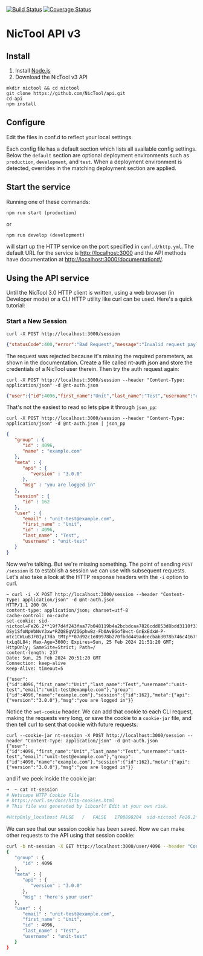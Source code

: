 [![Build Status](https://github.com/NicTool/api/actions/workflows/ci.yml/badge.svg)](https://github.com/NicTool/api/actions/workflows/ci.yml)
[![Coverage Status](https://coveralls.io/repos/github/NicTool/api/badge.svg)](https://coveralls.io/github/NicTool/api)

# NicTool API v3


## Install

1. Install [Node.js](https://nodejs.org/en/download/)
2. Download the NicTool v3 API


```
mkdir nictool && cd nictool
git clone https://github.com/NicTool/api.git
cd api
npm install
```

## Configure

Edit the files in conf.d to reflect your local settings.

Each config file has a default section which lists all available config settings. Below the `default` section are optional deployment environments such as `production`, `development`, and `test`. When a deployment environment is detected, overrides in the matching deployment section are applied.

## Start the service

Running one of these commands:

`npm run start (production)`

or

`npm run develop (development)`

will start up the HTTP service on the port specified in `conf.d/http.yml`. The default URL for the service is [http://localhost:3000](http://localhost:3000) and the API methods have documentation at [http://localhost:3000/documentation#/](http://localhost:3000/documentation#/).


## Using the API service

Until the NicTool 3.0 HTTP client is written, using a web browser (in Developer mode) or a CLI HTTP utility like curl can be used. Here's a quick tutorial:

### Start a New Session

`curl -X POST http://localhost:3000/session`

```json
{"statusCode":400,"error":"Bad Request","message":"Invalid request payload input"}
```

The request was rejected because it's missing the required parameters, as shown in the documentation. Create a file called nt-auth.json and store the credentials of a NicTool user therein. Then try the auth request again:

`curl -X POST http://localhost:3000/session --header "Content-Type: application/json" -d @nt-auth.json`

```json
{"user":{"id":4096,"first_name":"Unit","last_name":"Test","username":"unit-test","email":"unit-test@example.com"},"group":{"id":4096,"name":"example.com"},"session":{"id":162},"meta":{"api":{"version":"3.0.0"},"msg":"you are logged in"}
```

That's not the easiest to read so lets pipe it through `json_pp`:

`curl -X POST http://localhost:3000/session --header "Content-Type: application/json" -d @nt-auth.json | json_pp`

```json
{
   "group" : {
      "id" : 4096,
      "name" : "example.com"
   },
   "meta" : {
      "api" : {
         "version" : "3.0.0"
      },
      "msg" : "you are logged in"
   },
   "session" : {
      "id" : 162
   },
   "user" : {
      "email" : "unit-test@example.com",
      "first_name" : "Unit",
      "id" : 4096,
      "last_name" : "Test",
      "username" : "unit-test"
   }
}
```

Now we're talking. But we're missing something. The point of sending `POST /session` is to establish a session we can use with subsequent requests. Let's also take a look at the HTTP response headers with the `-i` option to curl.

```
~ curl -i -X POST http://localhost:3000/session --header "Content-Type: application/json" -d @nt-auth.json
HTTP/1.1 200 OK
content-type: application/json; charset=utf-8
cache-control: no-cache
set-cookie: sid-nictool=Fe26.2**19f7d4f243faa77b048119b4a2bcbdcaa7826cdd853d8bdd3110f330ac6932c8*pzn_-OSy1SfoNpWbNvY3xw*RZQ8EgV2IGphwBz-Fb0AvBGofBwct-GnExEdxW-P-mtc1CWLuBJF0IyI7da_tMtp**07d92c1e89978b270fbdd449adcecbab3078b746c4167fe586f417be866c54d8*nDSOqzX79qmsztrHHjub7FgC7XiAxqGNdB-txLq8L84; Max-Age=3600; Expires=Sun, 25 Feb 2024 21:51:20 GMT; HttpOnly; SameSite=Strict; Path=/
content-length: 237
Date: Sun, 25 Feb 2024 20:51:20 GMT
Connection: keep-alive
Keep-Alive: timeout=5

{"user":{"id":4096,"first_name":"Unit","last_name":"Test","username":"unit-test","email":"unit-test@example.com"},"group":{"id":4096,"name":"example.com"},"session":{"id":162},"meta":{"api":{"version":"3.0.0"},"msg":"you are logged in"}}
```

Notice the `set-cookie` header. We can add that cookie to each CLI request, making the requests very long, or save the cookie to a `cookie-jar` file, and then tell curl to sent that cookie with future requests:

```
curl --cookie-jar nt-session -X POST http://localhost:3000/session --header "Content-Type: application/json" -d @nt-auth.json
{"user":{"id":4096,"first_name":"Unit","last_name":"Test","username":"unit-test","email":"unit-test@example.com"},"group":{"id":4096,"name":"example.com"},"session":{"id":162},"meta":{"api":{"version":"3.0.0"},"msg":"you are logged in"}}
```

and if we peek inside the cookie jar:

```sh
➜  ~ cat nt-session
# Netscape HTTP Cookie File
# https://curl.se/docs/http-cookies.html
# This file was generated by libcurl! Edit at your own risk.

#HttpOnly_localhost	FALSE	/	FALSE	1708898204	sid-nictool	Fe26.2**7a4db1aa0d250c5ba5dda0560ef6cb2c33652f412ee385ebe022313f4fd206f1*g8kgix2HyZUvCKdc60ITMA*Pk3tlc4lYvDAs2J_ZyVHOhYyKWAsGZzbkMdHleLxNPQ55EDmO0vfZWTSILzhceQn**46883c6f21a76dddc10d7c1b0bc3a82302b989057bed459fe61f00eba7d7cacd*bBpV_eKE8VJEz-IDDobcI0nmJT54IndUmoWfE1Eu4fM
```

We can see that our session cookie has been saved. Now we can make other requests to the API using that session cookie:

```sh
curl -b nt-session -X GET http://localhost:3000/user/4096 --header "Content-Type: application/json" | json_pp
{
   "group" : {
      "id" : 4096
   },
   "meta" : {
      "api" : {
         "version" : "3.0.0"
      },
      "msg" : "here's your user"
   },
   "user" : {
      "email" : "unit-test@example.com",
      "first_name" : "Unit",
      "id" : 4096,
      "last_name" : "Test",
      "username" : "unit-test"
   }
}
```

